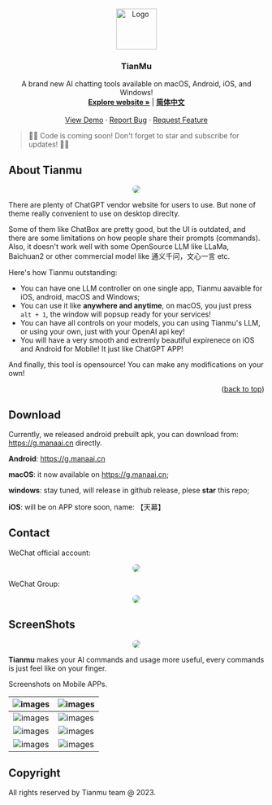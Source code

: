 
<a name="readme-top"></a>


<br />
<div align="center">
  <a href="https://github.com/OpenJarvisAI/TianMu">
    <img src="https://jihulab.com/godly/fger/-/raw/main/images/2023/10/7_21_0_52_icon_256x256.png" alt="Logo" width="80" height="80">
  </a>

  <h3 align="center">TianMu</h3>

  <p align="center">
    A brand new AI chatting tools available on macOS, Android, iOS, and Windows!
    <br />
    <a href="https://g.manaai.cn"><strong>Explore website »</strong></a> | <a href="README_CN.md"><strong>简体中文</strong></a>
    <br />
    <br />
    <a href="https://github.com/othneildrew/Best-README-Template">View Demo</a>
    ·
    <a href="https://github.com/othneildrew/Best-README-Template/issues">Report Bug</a>
    ·
    <a href="https://github.com/othneildrew/Best-README-Template/issues">Request Feature</a>
  </p>
</div>

> 🎉🎊 Code is coming soon! Don't forget to star and subscribe for updates! 🎉🎊

## About Tianmu
<div align="center">
<img src="https://jihulab.com/godly/fger/-/raw/main/images/2023/10/7_21_58_36_1.gif" style="border-radius: 20px;"></div>


There are plenty of ChatGPT vendor website for users to use. But none of theme really convenient to use on desktop direclty.

Some of them like ChatBox are pretty good, but the UI is outdated, and there are some limitations on how people share their prompts (commands). Also, it doesn't work well with some OpenSource LLM like LLaMa, Baichuan2 or other commercial model like 通义千问，文心一言 etc.


Here's how Tianmu outstanding:
* You can have one LLM controller on one single app, Tianmu aavaible for iOS, android, macOS and Windows;
* You can use it like **anywhere and anytime**, on macOS, you just press `alt + 1`, the window will popsup ready for your services!
* You can have all controls on your models, you can using Tianmu's LLM, or using your own, just with your OpenAI api key!
* You will have a very smooth and extremly beautiful expirenece on iOS and Android for Mobile! It just like ChatGPT APP!


And finally, this tool is opensource! You can make any modifications on your own!

<p align="right">(<a href="#readme-top">back to top</a>)</p>


## Download

Currently, we released android prebuilt apk, you can download from: https://g.manaai.cn directly.

**Android**: https://g.manaai.cn

**macOS**: it now available on https://g.manaai.cn;

**windows**: stay tuned, will release in github release, plese **star** this repo;

**iOS**: will be on APP store soon, name: 【天幕】


## Contact

WeChat official account:

<div align="center">
<img src="https://jihulab.com/godly/fger/-/raw/main/images/2023/09/10_18_11_20_202309101811096.png" style="border-radius: 10px;">
</div>

WeChat Group:

<div align="center">
<img src="https://jihulab.com/godly/fger/-/raw/main/images/2023/10/8_10_58_40_1011696733902_.pic.jpg" style="border-radius: 10px;">
</div>



## ScreenShots

<div align="center">
<img src="https://jihulab.com/godly/fger/-/raw/main/images/2023/10/7_22_17_50_10%E6%9C%886%E6%97%A5%20(1)(1).gif" style="border-radius: 10px;">
</div>


**Tianmu** makes your AI commands and usage more useful, every commands is just feel like on your finger.


Screenshots on Mobile APPs.

![images](https://jihulab.com/godly/fger/-/raw/main/images/2023/10/7_22_32_6_202310072232467.png)  | ![images](https://jihulab.com/godly/fger/-/raw/main/images/2023/10/7_22_32_34_202310072232167.png)
:-------------------------:|:-------------------------:
![images](https://jihulab.com/godly/fger/-/raw/main/images/2023/10/7_22_34_16_202310072234717.png)  | ![images](https://jihulab.com/godly/fger/-/raw/main/images/2023/10/7_22_34_55_202310072234671.png) 
![images](https://jihulab.com/godly/fger/-/raw/main/images/2023/10/7_22_55_37_20231007225536.png)  | ![images](https://jihulab.com/godly/fger/-/raw/main/images/2023/10/7_22_31_20_202310072231718.png) 
![images](https://jihulab.com/godly/fger/-/raw/main/images/2023/10/7_22_35_35_202310072235808.png)  | ![images](https://jihulab.com/godly/fger/-/raw/main/images/2023/10/7_22_36_6_202310072236600.png) 







## Copyright


All rights reserved by Tianmu team @ 2023.

